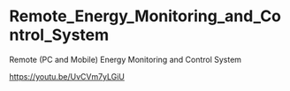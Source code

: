# Remote_Energy_Monitoring_and_Control_System

Remote (PC and Mobile) Energy Monitoring and Control System

https://youtu.be/UvCVm7yLGiU
